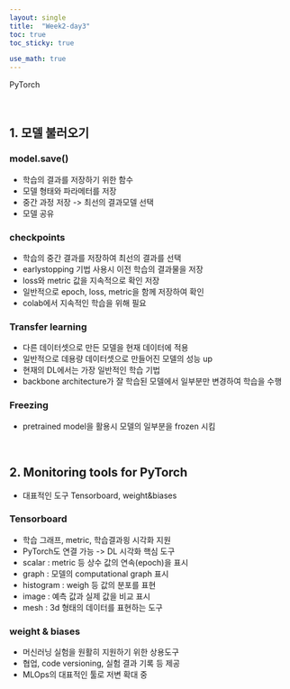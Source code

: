 ```yaml
---
layout: single
title:  "Week2-day3"
toc: true
toc_sticky: true

use_math: true
---
```


PyTorch

<br>

## 1. 모델 불러오기

### model.save()
- 학습의 결과를 저장하기 위한 함수
- 모델 형태와 파라메터를 저장
- 중간 과정 저장 -> 최선의 결과모델 선택
- 모델 공유

### checkpoints
- 학습의 중간 결과를 저장하여 최선의 결과를 선택
- earlystopping 기법 사용시 이전 학습의 결과물을 저장
- loss와 metric 값을 지속적으로 확인 저장
- 일반적으로 epoch, loss, metric을 함께 저장하여 확인
- colab에서 지속적인 학습을 위해 필요

### Transfer learning
- 다른 데이터셋으로 만든 모델을 현재 데이터에 적용 
- 일반적으로 데용량 데이터셋으로 만들어진 모델의 성능 up
- 현재의 DL에서는 가장 일반적인 학습 기법
- backbone architecture가 잘 학습된 모델에서 일부분만 변경하여 학습을 수행

### Freezing
- pretrained model을 활용시 모델의 일부분을 frozen 시킴

<br>

## 2. Monitoring tools for PyTorch
- 대표적인 도구 Tensorboard, weight&biases

### Tensorboard
- 학습 그래프, metric, 학습결과읭 시각화 지원 
- PyTorch도 연결 가능 -> DL 시각화 핵심 도구
- scalar : metric 등 상수 값의 연속(epoch)을 표시
- graph : 모델의 computational graph 표시
- histogram : weigh 등 값의 분포를 표현
- image : 예측 값과 실제 값을 비교 표시
- mesh : 3d 형태의 데이터를 표현하는 도구

### weight & biases
- 머신러닝 실험을 원활히 지원하기 위한 상용도구
- 협업, code versioning, 실험 결과 기록 등 제공
- MLOps의 대표적인 툴로 저변 확대 중 
